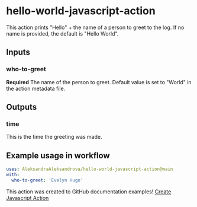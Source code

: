 # hello-world-javascript-action

This action prints "Hello" + the name of a person to greet to the log. If no name is provided, the default is "Hello World".

## Inputs

### who-to-greet

**Required** The name of the person to greet. Default value is set to "World" in the action metadata file.

## Outputs

### time 

This is the time the greeting was made.

## Example usage in workflow
```yaml
uses: AleksandraAleksandrova/hello-world-javascript-action@main
with:
  who-to-greet: 'Evelyn Hugo'
```

This action was created to GitHub documentation examples!
[Create Javascript Action](https://docs.github.com/en/actions/creating-actions/creating-a-javascript-action)